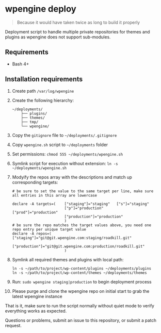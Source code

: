 wpengine deploy
===============
> Because it would have taken twice as long to build it properly

Deployment script to handle multiple private repositories for themes and
plugins as wpengine does not support sub-modules.

Requirements
------------
- Bash 4+

Installation requirements
-------------------------
1. Create path `/var/log/wpengine`
2. Create the following hierarchy:

	```
	~/deployments/
		├── plugins/
		├── themes/
		├── tmp/
		└── wpengine/
	```
3. Copy the `gitignore` file to `~/deployments/.gitignore`
4. Copy `wpengine.sh` script to `~/deployments` folder
5. Set permissions: `chmod 555 ~/deployments/wpengine.sh`
6. Symlink script for execution without extension: `ln -s ~/deployments/wpengine.sh`
7. Modyify the repos array with the descriptions and match up corresponding targets:

	```
	# be sure to set the value to the same target per line, make sure all entries in this array are lowercase

	declare -A targets=(    ["staging"]="staging"   ["s"]="staging"
	                        ["p"]="production"      ["prod"]="production"
							["production"]="production"
							)
	# be sure the repo matches the target values above, you need one repo entry per unique target value
	declare -A repos=(      ["staging"]="git@git.wpengine.com:staging/roadkill.git"
							["production"]="git@git.wpengine.com:production/roadkill.git"
							)
	```

8. Symlink all required themes and plugins with local path:

	```
	ln -s ~/path/to/project/wp-content/plugins ~/deployments/plugins
	ln -s ~/path/to/project/wp-content/themes ~/deployments/themes
	```

9. Run: `sudo wpengine staging|production` to begin deployment process

10. Please purge and clone the wpengine repo on initial start to grab the latest
	wpengine instance

That is it, make sure to run the script normally without quiet mode to verify
everything works as expected.

Questions or problems, submit an issue to this repository, or submit a patch
request.
